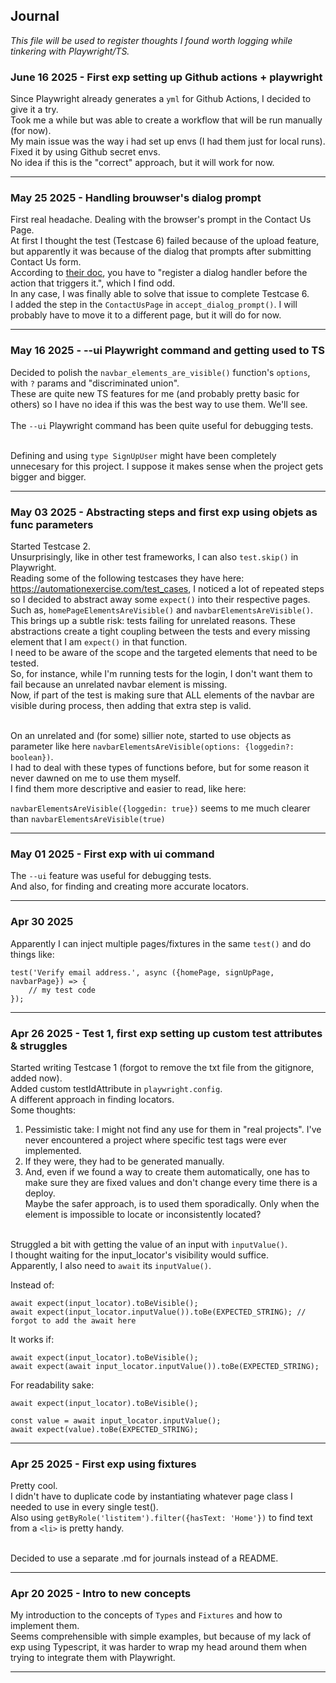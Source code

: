 ## Journal
_This file will be used to register thoughts I found worth logging while tinkering with Playwright/TS._ <br>

### June 16 2025 - First exp setting up Github actions + playwright
Since Playwright already generates a `yml` for Github Actions, I decided to give it a try. <br>
Took me a while but was able to create a workflow that will be run manually (for now). <br>
My main issue was the way i had set up envs (I had them just for local runs). Fixed it by using Github secret envs. <br>
No idea if this is the "correct" approach, but it will work for now.

---
### May 25 2025 - Handling brouwser's dialog prompt
First real headache. Dealing with the browser's prompt in the Contact Us Page.<br>
At first I thought the test (Testcase 6) failed because of the upload feature, but apparently it was because of the dialog that prompts after submitting Contact Us form. <br>
According to [their doc](https://playwright.dev/docs/dialogs), you have to "register a dialog handler before the action that triggers it.", which I find odd. <br>
In any case, I was finally able to solve that issue to complete Testcase 6. <br>
I added the step in the `ContactUsPage` in `accept_dialog_prompt()`. I will probably have to move it to a different page, but it will do for now.

---
### May 16 2025 - --ui Playwright command and getting used to TS
Decided to polish the `navbar_elements_are_visible()` function's `options`, with `?` params and "discriminated union".<br>
These are quite new TS features for me (and probably pretty basic for others) so I have no idea if this was the best way to use them. We'll see.<br><br>
The `--ui` Playwright command has been quite useful for debugging tests.<br><br>

Defining and using `type SignUpUser` might have been completely unnecesary for this project. I suppose it makes sense when the project gets bigger and bigger.

---
### May 03 2025 - Abstracting steps and first exp using objets as func parameters
Started Testcase 2. <br>
Unsurprisingly, like in other test frameworks, I can also `test.skip()` in Playwright.<br>
Reading some of the following testcases they have here: https://automationexercise.com/test_cases, I noticed a lot of repeated steps so I decided to abstract away some `expect()` into their respective pages. Such as, `homePageElementsAreVisible()` and `navbarElementsAreVisible()`. <br>
This brings up a subtle risk: tests failing for unrelated reasons. These abstractions create a tight coupling between the tests and every missing element that I am `expect()` in that function.<br>
I need to be aware of the scope and the targeted elements that need to be tested.<br>
So, for instance, while I'm running tests for the login, I don't want them to fail because an unrelated navbar element is missing. <br>
Now, if part of the test is making sure that ALL elements of the navbar are visible during process, then adding that extra step is valid.
<br><br>

On an unrelated and (for some) sillier note, started to use objects as parameter like here `navbarElementsAreVisible(options: {loggedin?: boolean})`. <br>
I had to deal with these types of functions before, but for some reason it never dawned on me to use them myself. <br>
I find them more descriptive and easier to read, like here:

`navbarElementsAreVisible({loggedin: true})` seems to me much clearer than `navbarElementsAreVisible(true)`

---
### May 01 2025 - First exp with ui command
The `--ui` feature was useful for debugging tests.<br>
And also, for finding and creating more accurate locators.

---
### Apr 30 2025
Apparently I can inject multiple pages/fixtures in the same `test()` and do things like:
```
test('Verify email address.', async ({homePage, signUpPage, navbarPage}) => {
    // my test code
});

```

---
### Apr 26 2025 - Test 1, first exp setting up custom test attributes & struggles
Started writing Testcase 1 (forgot to remove the txt file from the gitignore, added now).<br>
Added custom testIdAttribute in `playwright.config`. <br>
A different approach in finding locators. <br>
Some thoughts: <br>
1. Pessimistic take: I might not find any use for them in "real projects". I've never encountered a project where specific test tags were ever implemented.<br>
2. If they were, they had to be generated manually.<br>
3. And, even if we found a way to create them automatically, one has to make sure they are fixed values and don't change every time there is a deploy.<br>
Maybe the safer approach, is to used them sporadically. Only when the element is impossible to locate or inconsistently located?<br><br>

Struggled a bit with getting the value of an input with `inputValue()`. <br>
I thought waiting for the input_locator's visibility would suffice. <br>
Apparently, I also need to `await` its `inputValue()`.

Instead of:
```
await expect(input_locator).toBeVisible();
await expect(input_locator.inputValue()).toBe(EXPECTED_STRING); // forgot to add the await here
```
It works if:
```
await expect(input_locator).toBeVisible();
await expect(await input_locator.inputValue()).toBe(EXPECTED_STRING);
```
For readability sake:
```
await expect(input_locator).toBeVisible();

const value = await input_locator.inputValue(); 
await expect(value).toBe(EXPECTED_STRING);
```

---
### Apr 25 2025 - First exp using fixtures
Pretty cool. <br>
I didn't have to duplicate code by instantiating whatever page class I needed to use in every single test(). <br>
Also using `getByRole('listitem').filter({hasText: 'Home'})` to find text from a `<li>` is pretty handy. <br><br>

Decided to use a separate .md for journals instead of a README.

---
### Apr 20 2025 - Intro to new concepts
My introduction to the concepts of `Types` and `Fixtures` and how to implement them. <br>
Seems comprehensible with simple examples, but because of my lack of exp using Typescript, it was harder to wrap my head around them when trying to integrate them with Playwright. <br>

---
